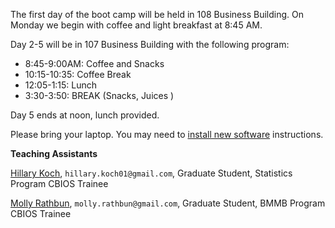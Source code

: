 The first day of the boot camp will be held in 108 Business Building. On Monday we begin with coffee and light breakfast at 8:45 AM.

Day 2-5 will be in 107 Business Building with the following program:

- 8:45-9:00AM: Coffee and Snacks
- 10:15-10:35:   Coffee Break
- 12:05-1:15: Lunch
- 3:30-3:50: BREAK (Snacks, Juices )

Day 5 ends at noon, lunch provided.

Please bring your laptop. You may need to [install new software](install.html) instructions.

**Teaching Assistants**

[Hillary Koch][hkoch], `hillary.koch01@gmail.com`, Graduate Student, Statistics Program
CBIOS Trainee

[Molly Rathbun][mrathbun], `molly.rathbun@gmail.com`, Graduate Student, BMMB Program
CBIOS Trainee

[mrathbun]: https://bmb.psu.edu/directory/mmr252
[hkoch]: https://stat.psu.edu/people/hbk5086
